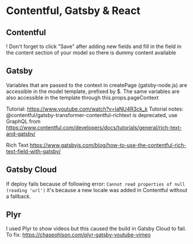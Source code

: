 # Contentful, Gatsby & React

## Contentful

! Don't forget to click "Save" after adding new fields and fill in the field in the content section of your model so there is dummy content available

## Gatsby

Variables that are passed to the context in createPage (gatsby-node.js) are accessible in the model template, prefixed by $. The same variables are also accessible in the template through this.props.pageContext

Tutorial: https://www.youtube.com/watch?v=IaNU4R3ck_k
Tutorial notes:
@contentful/gatsby-transformer-contentful-richtext is deprecated, use GraphQL from
https://www.contentful.com/developers/docs/tutorials/general/rich-text-and-gatsby/

Rich Text
https://www.gatsbyjs.com/blog/how-to-use-the-contentful-rich-text-field-with-gatsby/

## Gatsby Cloud

If deploy fails because of following error:
`Cannot read properties of null (reading 'url')`
it's because a new locale was added in Contentful without a fallback.

## Plyr

I used Plyr to show videos but this caused the build in Gatsby Cloud to fail. To fix: https://chaseohlson.com/plyr-gatsby-youtube-vimeo
